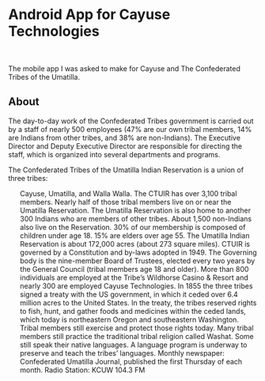 <h1>Android App for Cayuse Technologies</h1>
<br>
<p>The mobile app I was asked to make for Cayuse and The Confederated Tribes of the Umatilla.</p>

<div><h2>About</h2>
  <p>
    The day-to-day work of the Confederated Tribes government is carried out by a staff of nearly 500 employees (47% are our own tribal members, 14% are Indians from other tribes, and 38% are non-Indians). The Executive Director and Deputy Executive Director are responsible for directing the staff, which is organized into several departments and programs.

The Confederated Tribes of the Umatilla Indian Reservation is a union of three tribes:  <ul>
Cayuse, Umatilla, and Walla Walla.
The CTUIR has over 3,100 tribal members.  Nearly half of those tribal members live on or near the Umatilla Reservation. The Umatilla Reservation is also home to another 300 Indians who are members of other tribes.  About 1,500 non-Indians also live on the Reservation.  30% of our membership is composed of children under age 18.  15% are elders over age 55.
The Umatilla Indian Reservation is about 172,000 acres (about 273 square miles).
CTUIR is governed by a Constitution and by-laws adopted in 1949.  The Governing body is the nine-member Board of Trustees, elected every two years by the General Council (tribal members age 18 and older).
More than 800 individuals are employed at the Tribe’s Wildhorse Casino & Resort and nearly 300 are employed Cayuse Technologies.
In 1855 the three tribes signed a treaty with the US government, in which it ceded over 6.4 million acres to the United States.  In the treaty, the tribes reserved rights to fish, hunt, and gather foods and medicines within the ceded lands, which today is northeastern Oregon and southeastern Washington.  Tribal members still exercise and protect those rights today.
Many tribal members still practice the traditional tribal religion called Washat.  Some still speak their native languages.  A language program is underway to preserve and teach the tribes’ languages.
Monthly newspaper: Confederated Umatilla Journal, published the first Thursday of each month.
Radio Station: KCUW 104.3 FM
  </ul>
  </p>
  </div>
